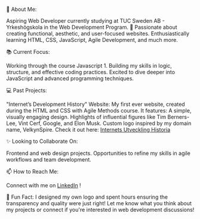 
🌟 About Me:

Aspiring Web Developer currently studying at TUC Sweden AB - Yrkeshögskola in the Web Development Program. 🚀
Passionate about creating functional, aesthetic, and user-focused websites.
Enthusiastically learning HTML, CSS, JavaScript, Agile Development, and much more.

📚 Current Focus:

Working through the course Javascript 1.
Building my skills in logic, structure, and effective coding practices.
Excited to dive deeper into JavaScript and advanced programming techniques.

💻 Past Projects:

"Internet’s Development History" Website: My first ever website, created during the HTML and CSS with Agile Methods course. It features:
A simple, visually engaging design.
Highlights of influential figures like Tim Berners-Lee, Vint Cerf, Google, and Elon Musk.
Custom logo inspired by my domain name, VelkynSpire.
Check it out here:  [Internets Utveckling Historia](https://pamnyb0.github.io/Internets-Utveckling-Historia/
)

✨ Looking to Collaborate On:

Frontend and web design projects.
Opportunities to refine my skills in agile workflows and team development.

📫 How to Reach Me:

Connect with me on [LinkedIn](http://www.linkedin.com/in/pamelanyberg-wd/!) !


🎉 Fun Fact:
I designed my own logo and spent hours ensuring the transparency and quality were just right!
Let me know what you think about my projects or connect if you're interested in web development discussions!

<!---
pamnyb0/pamnyb0 is a ✨ special ✨ repository because its `README.md` (this file) appears on your GitHub profile.
You can click the Preview link to take a look at your changes.
--->
